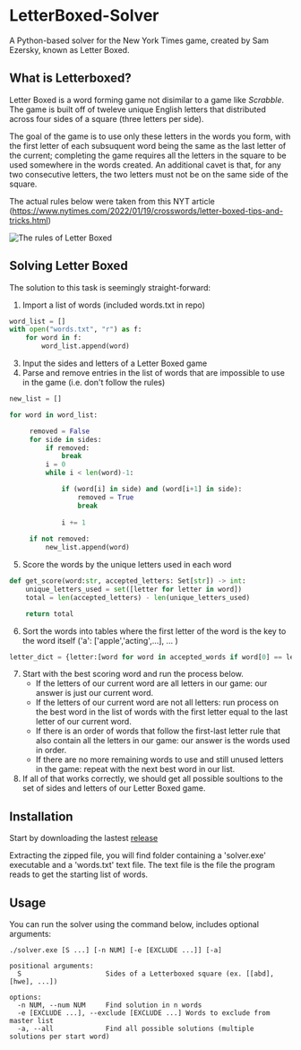 # LetterBoxed-Solver

A Python-based solver for the New York Times game, created by Sam Ezersky, known as Letter Boxed. 
## What is Letterboxed?

Letter Boxed is a word forming game not disimilar to a game like _Scrabble_. 
The game is built off of tweleve unique English letters that distributed across four sides of a square (three letters per side). 

The goal of the game is to use only these letters in the words you form, with the first letter of each subsuquent word being the same as the last letter of the current; completing the game requires all the letters in the square to be used somewhere in the words created.
An additional cavet is that, for any two consecutive letters, the two letters must not be on the same side of the square.    

The actual rules below were taken from this NYT article (https://www.nytimes.com/2022/01/19/crosswords/letter-boxed-tips-and-tricks.html)

![The rules of Letter Boxed](https://static01.nyt.com/images/2022/01/11/crosswords/wordplay-lbrules/wordplay-lbrules-superJumbo.png?quality=75&auto=webp)

## Solving Letter Boxed

The solution to this task is seemingly straight-forward: 
1. Import a list of words (included words.txt in repo)
```python
word_list = []    
with open("words.txt", "r") as f:
    for word in f:
        word_list.append(word) 
```
3. Input the sides and letters of a Letter Boxed game
4. Parse and remove entries in the list of words that are impossible to use in the game (i.e. don't follow the rules)
```python
new_list = []

for word in word_list:

     removed = False
     for side in sides:
         if removed:
             break
         i = 0
         while i < len(word)-1:

             if (word[i] in side) and (word[i+1] in side):
                 removed = True
                 break
                 
             i += 1
     
     if not removed:
         new_list.append(word)
```
5. Score the words by the unique letters used in each word
```python
def get_score(word:str, accepted_letters: Set[str]) -> int:
    unique_letters_used = set([letter for letter in word])
    total = len(accepted_letters) - len(unique_letters_used)

    return total
```
6. Sort the words into tables where the first letter of the word is the key to the word itself ('a': ['apple','acting',...], ... )
```python
letter_dict = {letter:[word for word in accepted_words if word[0] == letter] for letter in accept_letters}
```
7. Start with the best scoring word and run the process below.
   - If the letters of our current word are all letters in our game: our answer is just our current word.
   - If the letters of our current word are not all letters: run process on the best word in the list of words with the first letter equal to the last letter of our current word.
   - If there is an order of words that follow the first-last letter rule that also contain all the letters in our game: our answer is the words used in order.
   - If there are no more remaining words to use and still unused letters in the game: repeat with the next best word in our list.
8. If all of that works correctly, we should get all possible soultions to the set of sides and letters of our Letter Boxed game.

## Installation

Start by downloading the lastest [release](https://github.com/wintermute-ui/LetterBoxed-Solver/releases/latest)

Extracting the zipped file, you will find folder containing a 'solver.exe' executable and a 'words.txt' text file. The text file is the file the program reads to get the starting list of words.


## Usage

You can run the solver using the command below, includes optional arguments:
```console
./solver.exe [S ...] [-n NUM] [-e [EXCLUDE ...]] [-a]
```
```
positional arguments:
  S                     Sides of a Letterboxed square (ex. [[abd], [hwe], ...])

options:
  -n NUM, --num NUM     Find solution in n words
  -e [EXCLUDE ...], --exclude [EXCLUDE ...] Words to exclude from master list
  -a, --all             Find all possible solutions (multiple solutions per start word)
```



   
